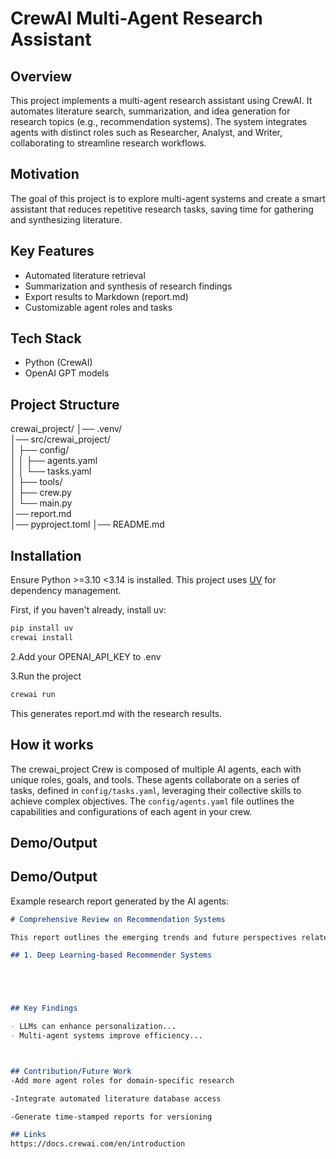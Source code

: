 # CrewAI Multi-Agent Research Assistant

## Overview
This project implements a multi-agent research assistant using CrewAI.
It automates literature search, summarization, and idea generation for research topics (e.g., recommendation systems).
The system integrates agents with distinct roles such as Researcher, Analyst, and Writer, collaborating to streamline research workflows.

## Motivation
The goal of this project is to explore multi-agent systems and create a smart assistant that reduces repetitive research tasks, saving time for gathering and synthesizing literature.

## Key Features
-  Automated literature retrieval 
-  Summarization and synthesis of research findings
- Export results to Markdown (report.md)
- Customizable agent roles and tasks

## Tech Stack
- Python (CrewAI)
- OpenAI GPT models

## Project Structure
crewai_project/
│── .venv/                 
│── src/crewai_project/     
│   ├── config/            
│   │   ├── agents.yaml    
│   │   └── tasks.yaml     
│   ├── tools/             
│   ├── crew.py            
│   └── main.py            
│── report.md               
│── pyproject.toml
│── README.md


## Installation
Ensure Python >=3.10 <3.14 is installed. This project uses [UV](https://docs.astral.sh/uv/) for dependency management.

First, if you haven't already, install uv:

```bash
pip install uv
crewai install
```

2.Add your OPENAI_API_KEY to .env

3.Run the project

```bash
crewai run
```
This generates report.md with the research results.


## How it works
The crewai_project Crew is composed of multiple AI agents, each with unique roles, goals, and tools. These agents collaborate on a series of tasks, defined in `config/tasks.yaml`, leveraging their collective skills to achieve complex objectives. The `config/agents.yaml` file outlines the capabilities and configurations of each agent in your crew.

## Demo/Output

## Demo/Output

Example research report generated by the AI agents:

```markdown
# Comprehensive Review on Recommendation Systems

This report outlines the emerging trends and future perspectives related to Recommendation Systems, as achieved from a range of sources.

## 1. Deep Learning-based Recommender Systems





## Key Findings

- LLMs can enhance personalization...
- Multi-agent systems improve efficiency...



## Contribution/Future Work
-Add more agent roles for domain-specific research

-Integrate automated literature database access

-Generate time-stamped reports for versioning

## Links
https://docs.crewai.com/en/introduction